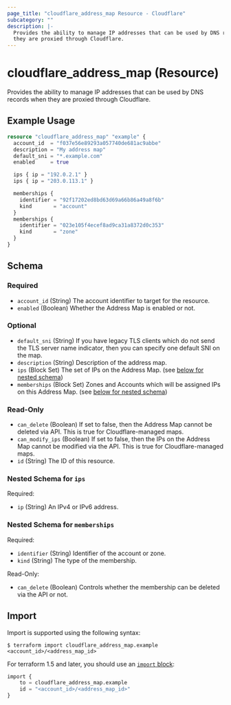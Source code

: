 ```yaml
---
page_title: "cloudflare_address_map Resource - Cloudflare"
subcategory: ""
description: |-
  Provides the ability to manage IP addresses that can be used by DNS records when
  they are proxied through Cloudflare.
---
```


# cloudflare_address_map (Resource)

Provides the ability to manage IP addresses that can be used by DNS records when
they are proxied through Cloudflare.

## Example Usage

```terraform
resource "cloudflare_address_map" "example" {
  account_id  = "f037e56e89293a057740de681ac9abbe"
  description = "My address map"
  default_sni = "*.example.com"
  enabled     = true

  ips { ip = "192.0.2.1" }
  ips { ip = "203.0.113.1" }

  memberships {
    identifier = "92f17202ed8bd63d69a66b86a49a8f6b"
    kind       = "account"
  }
  memberships {
    identifier = "023e105f4ecef8ad9ca31a8372d0c353"
    kind       = "zone"
  }
}
```
<!-- schema generated by tfplugindocs -->
## Schema

### Required

- `account_id` (String) The account identifier to target for the resource.
- `enabled` (Boolean) Whether the Address Map is enabled or not.

### Optional

- `default_sni` (String) If you have legacy TLS clients which do not send the TLS server name indicator, then you can specify one default SNI on the map.
- `description` (String) Description of the address map.
- `ips` (Block Set) The set of IPs on the Address Map. (see [below for nested schema](#nestedblock--ips))
- `memberships` (Block Set) Zones and Accounts which will be assigned IPs on this Address Map. (see [below for nested schema](#nestedblock--memberships))

### Read-Only

- `can_delete` (Boolean) If set to false, then the Address Map cannot be deleted via API. This is true for Cloudflare-managed maps.
- `can_modify_ips` (Boolean) If set to false, then the IPs on the Address Map cannot be modified via the API. This is true for Cloudflare-managed maps.
- `id` (String) The ID of this resource.

<a id="nestedblock--ips"></a>
### Nested Schema for `ips`

Required:

- `ip` (String) An IPv4 or IPv6 address.


<a id="nestedblock--memberships"></a>
### Nested Schema for `memberships`

Required:

- `identifier` (String) Identifier of the account or zone.
- `kind` (String) The type of the membership.

Read-Only:

- `can_delete` (Boolean) Controls whether the membership can be deleted via the API or not.

## Import

Import is supported using the following syntax:

```shell
$ terraform import cloudflare_address_map.example <account_id>/<address_map_id>
```

For terraform 1.5 and later, you should use an [`import` block](https://developer.hashicorp.com/terraform/language/import):
```terraform
import {
    to = cloudflare_address_map.example
    id = "<account_id>/<address_map_id>"
}
```
